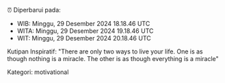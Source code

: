 ⏰ Diperbarui pada:
- WIB: Minggu, 29 Desember 2024 18.18.46 UTC
- WITA: Minggu, 29 Desember 2024 19.18.46 UTC
- WIT: Minggu, 29 Desember 2024 20.18.46 UTC

Kutipan Inspiratif:
"There are only two ways to live your life. One is as though nothing is a miracle. The other is as though everything is a miracle"


Kategori: motivational

